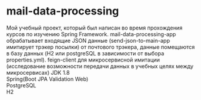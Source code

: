 # mail-data-processing
Мой учебный проект, который был написан во время прохождения курсов по изучению Spring Framework. mail-data-processing-app обрабатывает входящие 
JSON данные (send-json-to-main-app имитирует трэкер посылки) от почтового трэкера, данные помещаются в базу данных (H2 или postgreSQL в зависимости от выбора
properties.yml). feign-client для микросервисной имитации (исследование возможности передачи данных в учебных целях между микросервисах)
JDK 1.8  
    Spring(Boot  JPA  Validation  Web)    
PostgreSQL  
H2
